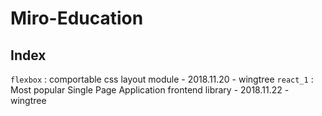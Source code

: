 # Miro-Education

## Index
`flexbox` : comportable css layout module - 2018.11.20 - wingtree
`react_1` : Most popular Single Page Application frontend library - 2018.11.22 - wingtree
